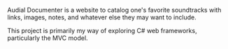 Audial Documenter is a website to catalog one's favorite soundtracks with links, images, notes, and whatever else they may want to include.

This project is primarily my way of exploring C# web frameworks, particularly the MVC model.